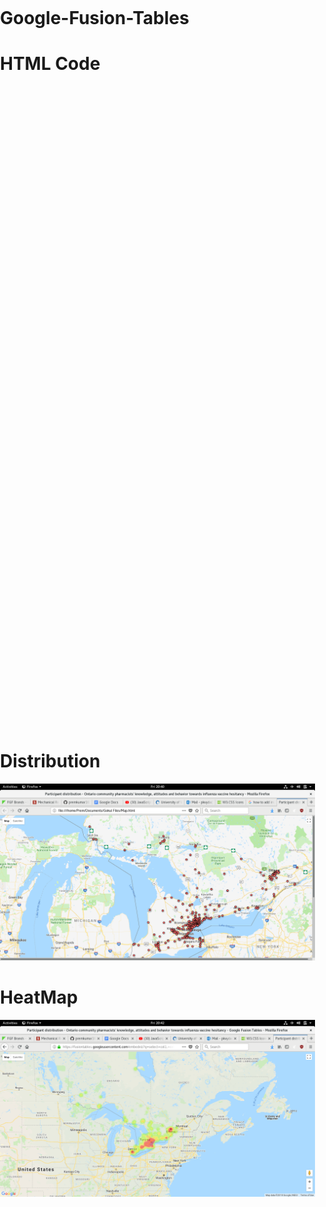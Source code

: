 # Google-Fusion-Tables

# HTML Code
<!DOCTYPE html>
<html>
<head>
<meta name="viewport"/>
<title>Participant distribution - Ontario community pharmacists' knowledge, attitudes and behavior towards influenza vaccine hesitancy</title>
<style type="text/css">
html, body, #googft-mapCanvas {
  height: 1024px;
  margin: 0;
  padding: 0;
  width: 768px;
}
</style>

<script type="text/javascript" src="https://maps.google.com/maps/api/js?v=3"></script>

<script type="text/javascript">
  function initialize() {
    var isMobile = (navigator.userAgent.toLowerCase().indexOf('android') > -1) ||
      (navigator.userAgent.match(/(iPod|iPhone|iPad|BlackBerry|Windows Phone|iemobile)/));
    if (isMobile) {
      var viewport = document.querySelector("meta[name=viewport]");
      viewport.setAttribute('content', 'initial-scale=1.0, user-scalable=no');
    }
    var mapDiv = document.getElementById('googft-mapCanvas');
    mapDiv.style.width = isMobile ? '100%' : '1366px';
    mapDiv.style.height = isMobile ? '100%' : '768px';
    var map = new google.maps.Map(mapDiv, {
      center: new google.maps.LatLng(44.38051838325974, -81.25493871875),
      zoom: 7,
      mapTypeId: google.maps.MapTypeId.ROADMAP
    });
    map.controls[google.maps.ControlPosition.RIGHT_BOTTOM].push(document.getElementById('googft-legend-open'));
    map.controls[google.maps.ControlPosition.RIGHT_BOTTOM].push(document.getElementById('googft-legend'));
    layer = new google.maps.FusionTablesLayer({
      map: map,
      heatmap: { enabled: false },
      query: {
        select: "col1",
        from: "13CiaOOewQzXNPDt-y4beX0a3LQqMU-hYD38bVn-d",
        where: ""
      },
      options: {
        styleId: 2,
        templateId: 2
      }
    });
    if (isMobile) {
      var legend = document.getElementById('googft-legend');
      var legendOpenButton = document.getElementById('googft-legend-open');
      var legendCloseButton = document.getElementById('googft-legend-close');
      legend.style.display = 'none';
      legendOpenButton.style.display = 'block';
      legendCloseButton.style.display = 'block';
      legendOpenButton.onclick = function() {
        legend.style.display = 'block';
        legendOpenButton.style.display = 'none';
      }
      legendCloseButton.onclick = function() {
        legend.style.display = 'none';
        legendOpenButton.style.display = 'block';
      }
    }
  }
  google.maps.event.addDomListener(window, 'load', initialize);
</script>
</head>

<body>
  <div id="googft-mapCanvas"></div>
</body>
</html>


# Distribution
![Distribution](Distribution.png)

# HeatMap
![Heat-Map-Large](HeatMap1.png)


